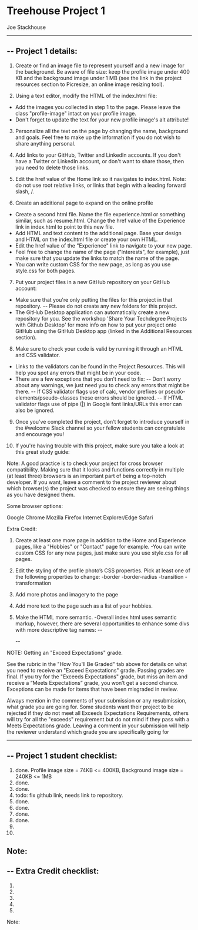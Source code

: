 # Treehouse Project 1

Joe Stackhouse

----------------------------------------------------------
-- Project 1 details: 
----------------------------------------------------------
1. Create or find an image file to represent yourself and a new image for the background. Be aware of file size: keep the profile image under 400 KB and the background image under 1 MB (see the link in the project resources section to Picresize, an online image resizing tool).

2. Using a text editor, modify the HTML of the index.html file:
  - Add the images you collected in step 1 to the page. Please leave the class "profile-image" intact on your profile image.
  - Don't forget to update the text for your new profile image's alt attribute!

3. Personalize all the text on the page by changing the name, background and goals. Feel free to make up the information if you do not wish to share anything personal.

4. Add links to your GitHub, Twitter and LinkedIn accounts. If you don't have a Twitter or LinkedIn account, or don't want to share those, then you need to delete those links.

5. Edit the href value of the Home link so it navigates to index.html. Note: do not use root relative links, or links that begin with a leading forward slash, /.

6. Create an additional page to expand on the online profile
  - Create a second html file. Name the file experience.html or something similar, such as resume.html. Change the href value of the Experience link in index.html to point to this new file.
  - Add HTML and text content to the additional page. Base your design and HTML on the index.html file or create your own HTML.
  - Edit the href value of the "Experience" link to navigate to your new page.
  - Feel free to change the name of the page ("Interests", for example), just make sure that you update the links to match the name of the page.
  - You can write custom CSS for the new page, as long as you use style.css for both pages.

7. Put your project files in a new GitHub repository on your GitHub account:
  - Make sure that you're only putting the files for this project in that repository.
    -- Please do not create any new folders for this project.
  - The GitHub Desktop application can automatically create a new repository for you. See the workshop 'Share Your Techdegree Projects with Github Desktop' for more info on how to put your project onto GitHub using the GitHub Desktop app (linked in the Additional Resources section).

8. Make sure to check your code is valid by running it through an HTML and CSS validator.
  - Links to the validators can be found in the Project Resources. This will help you spot any errors that might be in your code.
  - There are a few exceptions that you don’t need to fix:
    -- Don’t worry about any warnings, we just need you to check any errors that might be there.
    -- If CSS validator flags use of calc, vendor prefixes or pseudo-elements/pseudo-classes these errors should be ignored.
    -- If HTML validator flags use of pipe (|) in Google font links/URLs this error can also be ignored.

9. Once you’ve completed the project, don’t forget to introduce yourself in the #welcome Slack channel so your fellow students can congratulate and encourage you!

10. If you're having trouble with this project, make sure you take a look at this great study guide:

Note: A good practice is to check your project for cross browser compatibility. Making sure that it looks and functions correctly in multiple (at least three) browsers is an important part of being a top-notch developer. If you want, leave a comment to the project reviewer about which browser(s) the project was checked to ensure they are seeing things as you have designed them.

Some browser options:

Google Chrome
Mozilla Firefox
Internet Explorer/Edge
Safari


Extra Credit:
1. Create at least one more page in addition to the Home and Experience pages, like a "Hobbies" or "Contact" page for example.
  -You can write custom CSS for any new pages, just make sure you use style.css for all pages.

2. Edit the styling of the profile photo’s CSS properties. Pick at least one of the following properties to change:
  -border
  -border-radius
  -transition
  -transformation

3. Add more photos and imagery to the page

4. Add more text to the page such as a list of your hobbies.

5. Make the HTML more semantic.
  -Overall index.html uses semantic markup, however, there are several opportunities to enhance some divs with more descriptive tag names:
    --<div class="main-nav">
    --<div class="card">

NOTE: Getting an "Exceed Expectations" grade.

See the rubric in the "How You'll Be Graded" tab above for details on what you need to receive an "Exceed Expectations" grade.
Passing grades are final. If you try for the "Exceeds Expectations" grade, but miss an item and receive a “Meets Expectations” grade, you won’t get a second chance. Exceptions can be made for items that have been misgraded in review.

Always mention in the comments of your submission or any resubmission, what grade you are going for. Some students want their project to be rejected if they do not meet all Exceeds Expectations Requirements, others will try for all the "exceeds" requirement but do not mind if they pass with a Meets Expectations grade. Leaving a comment in your submission will help the reviewer understand which grade you are specifically going for






----------------------------------------------------------
-- Project 1 student checklist: 
----------------------------------------------------------
1. done. Profile image size = 74KB <= 400KB, Background image size = 240KB <= 1MB
2. done.
3. done.
4. todo: fix github link, needs link to repository.
5. done.
6. done.
7. done.
8. done.  
9. 
10. 
Note: 
----------------------------------------------------------
-- Extra Credit checklist: 
----------------------------------------------------------
1.
2.
3.
4.
5.
Note:


